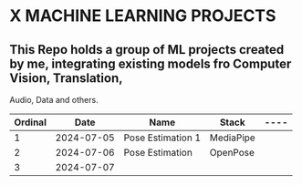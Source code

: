 # X MACHINE LEARNING PROJECTS

## This Repo holds a group of ML projects created by me, integrating existing models fro Computer Vision, Translation,

Audio, Data and others.

| Ordinal | Date       | Name              | Stack     | ---- |
| ------- | ---------- | ----------------- | --------- | ---- |
| 1       | 2024-07-05 | Pose Estimation 1 | MediaPipe |
| 2       | 2024-07-06 | Pose Estimation   | OpenPose  |
| 3       | 2024-07-07 |                   |           |
